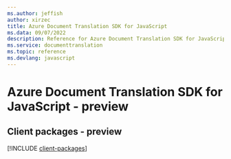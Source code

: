 ```yaml
---
ms.author: jeffish
author: xirzec
title: Azure Document Translation SDK for JavaScript
ms.data: 09/07/2022
description: Reference for Azure Document Translation SDK for JavaScript
ms.service: documenttranslation
ms.topic: reference
ms.devlang: javascript
---
```

# Azure Document Translation SDK for JavaScript - preview

## Client packages - preview
[!INCLUDE [client-packages](document-translation-client-index.md)]